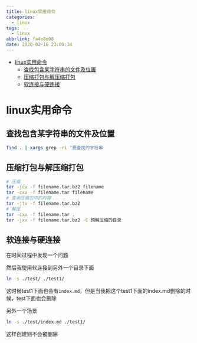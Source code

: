 ```yaml
---
title: linux实用命令
categories:
  - linux
tags:
  - linux
abbrlink: fa4e8e08
date: 2020-02-16 23:00:34
---
```


<!-- @import "[TOC]" {cmd="toc" depthFrom=1 depthTo=6 orderedList=false} -->

<!-- code_chunk_output -->

- [linux实用命令](#linux实用命令)
  - [查找包含某字符串的文件及位置](#查找包含某字符串的文件及位置)
  - [压缩打包与解压缩打包](#压缩打包与解压缩打包)
  - [软连接与硬连接](#软连接与硬连接)

<!-- /code_chunk_output -->
<!-- more -->


# linux实用命令

## 查找包含某字符串的文件及位置
```bash
find . | xargs grep -ri "要查找的字符串
```

## 压缩打包与解压缩打包
```bash
# 压缩
tar -jcv -f filename.tar.bz2 filename
tar -cxv -f filename.tar filename
# 查询压缩包中的内容
tar -jtv -f filename.tar.bz2 
# 解压
tar -cxv -f filename.tar .
tar -jxv -f filename.tar.bz2 -C 预解压缩的目录 
```

## 软连接与硬连接
在时间过程中发现一个问题
<!-- 现在我有一个文件夹 `test/index.md`  -->
然后我使用软连接到另外一个目录下面

```bash
ln -s ./test/ ./test1/
```

这时候test1下面也会有`index.md`，但是当我把这个test1下面的index.md删除的时候，test下面也会删除

另外一个场景
```bash
ln -s ./test/index.md ./test1/
```
这样创建则不会被删除